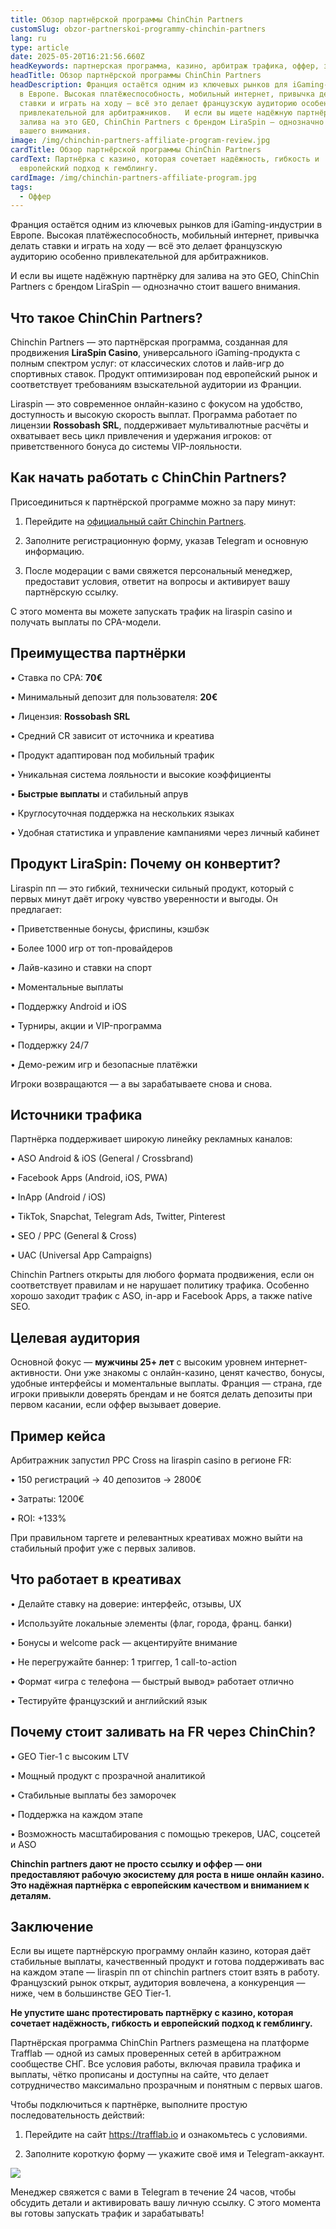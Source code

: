 ```yaml
---
title: Обзор партнёрской программы ChinChin Partners
customSlug: obzor-partnerskoi-programmy-chinchin-partners
lang: ru
type: article
date: 2025-05-20T16:21:56.660Z
headKeywords: партнерская программа, казино, арбитраж трафика, оффер, залив
headTitle: Обзор партнёрской программы ChinChin Partners
headDescription: Франция остаётся одним из ключевых рынков для iGaming-индустрии
  в Европе. Высокая платёжеспособность, мобильный интернет, привычка делать
  ставки и играть на ходу — всё это делает французскую аудиторию особенно
  привлекательной для арбитражников.   И если вы ищете надёжную партнёрку для
  залива на это GEO, ChinChin Partners с брендом LiraSpin — однозначно стоит
  вашего внимания.
image: /img/chinchin-partners-affiliate-program-review.jpg
cardTitle: Обзор партнёрской программы ChinChin Partners
cardText: Партнёрка с казино, которая сочетает надёжность, гибкость и
  европейский подход к гемблингу.
cardImage: /img/chinchin-partners-affiliate-program.jpg
tags:
  - Оффер
---
```

Франция остаётся одним из ключевых рынков для iGaming-индустрии в Европе. Высокая платёжеспособность, мобильный интернет, привычка делать ставки и играть на ходу — всё это делает французскую аудиторию особенно привлекательной для арбитражников. 

И если вы ищете надёжную партнёрку для залива на это GEO, ChinChin Partners с брендом LiraSpin — однозначно стоит вашего внимания.



## Что такое ChinChin Partners?

Chinchin Partners — это партнёрская программа, созданная для продвижения **LiraSpin Casino**, универсального iGaming-продукта с полным спектром услуг: от классических слотов и лайв-игр до спортивных ставок. Продукт оптимизирован под европейский рынок и соответствует требованиям взыскательной аудитории из Франции.

Liraspin — это современное онлайн-казино с фокусом на удобство, доступность и высокую скорость выплат. Программа работает по лицензии **Rossobash SRL**, поддерживает мультивалютные расчёты и охватывает весь цикл привлечения и удержания игроков: от приветственного бонуса до системы VIP-лояльности.



## Как начать работать с ChinChin Partners?

Присоединиться к партнёрской программе можно за пару минут:

1. Перейдите на [официальный сайт Chinchin Partners](https://trafflab.io/ru).

2. Заполните регистрационную форму, указав Telegram и основную информацию.

3. После модерации с вами свяжется персональный менеджер, предоставит условия, ответит на вопросы и активирует вашу партнёрскую ссылку.

С этого момента вы можете запускать трафик на liraspin casino и получать выплаты по CPA-модели.



## Преимущества партнёрки

• Ставка по CPA: **70€**

• Минимальный депозит для пользователя: **20€**

• Лицензия: **Rossobash SRL**

• Средний CR зависит от источника и креатива

• Продукт адаптирован под мобильный трафик

• Уникальная система лояльности и высокие коэффициенты

• **Быстрые выплаты** и стабильный апрув

• Круглосуточная поддержка на нескольких языках

• Удобная статистика и управление кампаниями через личный кабинет



## Продукт LiraSpin: Почему он конвертит?

Liraspin пп — это гибкий, технически сильный продукт, который с первых минут даёт игроку чувство уверенности и выгоды. Он предлагает:

• Приветственные бонусы, фриспины, кэшбэк

• Более 1000 игр от топ-провайдеров

• Лайв-казино и ставки на спорт

• Моментальные выплаты

• Поддержку Android и iOS

• Турниры, акции и VIP-программа

• Поддержку 24/7

• Демо-режим игр и безопасные платёжки

Игроки возвращаются — а вы зарабатываете снова и снова.



## Источники трафика

Партнёрка поддерживает широкую линейку рекламных каналов:

• ASO Android & iOS (General / Crossbrand)

• Facebook Apps (Android, iOS, PWA)

• InApp (Android / iOS)

• TikTok, Snapchat, Telegram Ads, Twitter, Pinterest

• SEO / PPC (General & Cross)

• UAC (Universal App Campaigns)

Chinchin Partners открыты для любого формата продвижения, если он соответствует правилам и не нарушает политику трафика. Особенно хорошо заходит трафик с ASO, in-app и Facebook Apps, а также native SEO.



## Целевая аудитория

Основной фокус — **мужчины 25+ лет** с высоким уровнем интернет-активности. Они уже знакомы с онлайн-казино, ценят качество, бонусы, удобные интерфейсы и моментальные выплаты. Франция — страна, где игроки привыкли доверять брендам и не боятся делать депозиты при первом касании, если оффер вызывает доверие.



## Пример кейса

Арбитражник запустил PPC Cross на liraspin casino в регионе FR:

• 150 регистраций → 40 депозитов → 2800€

• Затраты: 1200€

• ROI: +133%

При правильном таргете и релевантных креативах можно выйти на стабильный профит уже с первых заливов.



## Что работает в креативах

• Делайте ставку на доверие: интерфейс, отзывы, UX

• Используйте локальные элементы (флаг, города, франц. банки)

• Бонусы и welcome pack — акцентируйте внимание

• Не перегружайте баннер: 1 триггер, 1 call-to-action

• Формат «игра с телефона — быстрый вывод» работает отлично

• Тестируйте французский и английский язык



## Почему стоит заливать на FR через ChinChin?

• GEO Tier-1 с высоким LTV

• Мощный продукт с прозрачной аналитикой

• Стабильные выплаты без заморочек

• Поддержка на каждом этапе

• Возможность масштабирования с помощью трекеров, UAC, соцсетей и ASO

**Chinchin partners дают не просто ссылку и оффер — они предоставляют рабочую экосистему для роста в нише онлайн казино. Это надёжная партнёрка с европейским качеством и вниманием к деталям.**



## Заключение

Если вы ищете партнёрскую программу онлайн казино, которая даёт стабильные выплаты, качественный продукт и готова поддерживать вас на каждом этапе — liraspin пп от chinchin partners стоит взять в работу. Французский рынок открыт, аудитория вовлечена, а конкуренция — ниже, чем в большинстве GEO Tier-1.

**Не упустите шанс протестировать партнёрку с казино, которая сочетает надёжность, гибкость и европейский подход к гемблингу.**





Партнёрская программа ChinChin Partners размещена на платформе Trafflab — одной из самых проверенных сетей в арбитражном сообществе СНГ. Все условия работы, включая правила трафика и выплаты, чётко прописаны и доступны на сайте, что делает сотрудничество максимально прозрачным и понятным с первых шагов.

Чтобы подключиться к партнёрке, выполните простую последовательность действий:

1. Перейдите на сайт <https://trafflab.io> и ознакомьтесь с условиями.

2. Заполните короткую форму — укажите своё имя и Telegram-аккаунт.

![](https://lh7-rt.googleusercontent.com/docsz/AD_4nXd1ll3EJtUh9akDHGIC8v0XrYLyZkeiheeHkv8TlchUHZsd9vnjrpK8U9BH5RFuF_AE_MG-zA8zEyzdinj8fM_krocUiybwhjQd0l6blAwpIQ15Ik5sYOJUl3eQO6UrCw?key=36NfupJTOV7ONwlWWBwS3w)

Менеджер свяжется с вами в Telegram в течение 24 часов, чтобы обсудить детали и активировать вашу личную ссылку. С этого момента вы готовы запускать трафик и зарабатывать!
